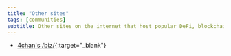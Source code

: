 ```yaml
---
title: "Other sites"
tags: [communities]
subtitle: Other sites on the internet that host popular DeFi, blockchain and crypto-related communities.
---
```


- [4chan's /biz/](https://boards.4channel.org/biz/catalog){:target="_blank"}
